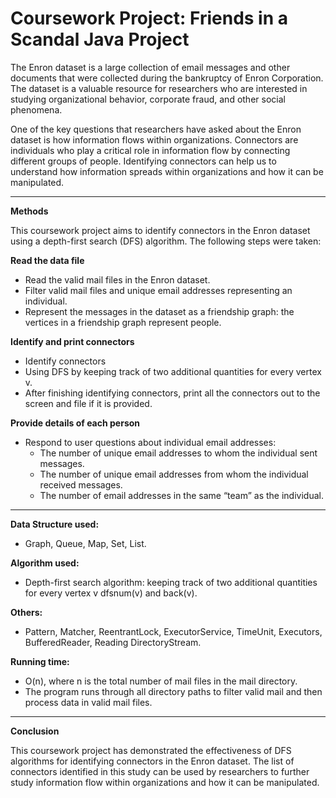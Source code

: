 # Coursework Project: Friends in a Scandal Java Project

The Enron dataset is a large collection of email messages and other documents that were collected during the bankruptcy of Enron Corporation. The dataset is a valuable resource for researchers who are interested in studying organizational behavior, corporate fraud, and other social phenomena.

One of the key questions that researchers have asked about the Enron dataset is how information flows within organizations. Connectors are individuals who play a critical role in information flow by connecting different groups of people. Identifying connectors can help us to understand how information spreads within organizations and how it can be manipulated.

______________________

**Methods**

This coursework project aims to identify connectors in the Enron dataset using a depth-first search (DFS) algorithm. The following steps were taken:

**Read the data file**

- Read the valid mail files in the Enron dataset.
- Filter valid mail files and unique email addresses representing an individual.
- Represent the messages in the dataset as a friendship graph: the vertices in a friendship graph represent people.

**Identify and print connectors**

- Identify connectors
- Using DFS by keeping track of two additional quantities for every vertex v.
- After finishing identifying connectors, print all the connectors out to the screen and file if it is provided.

**Provide details of each person**

- Respond to user questions about individual email addresses: 
  - The number of unique email addresses to whom the individual sent messages.
  - The number of unique email addresses from whom the individual received messages.
  - The number of email addresses in the same “team” as the individual.

______________________

**Data Structure used:**

- Graph, Queue, Map, Set, List.

**Algorithm used:**

- Depth-first search algorithm: keeping track of two additional quantities for every vertex v dfsnum(v) and back(v).

**Others:**

- Pattern, Matcher, ReentrantLock, ExecutorService, TimeUnit, Executors, BufferedReader, Reading DirectoryStream.

**Running time:**
- O(n), where n is the total number of mail files in the mail directory.
- The program runs through all directory paths to filter valid mail and then process data in valid mail files.

______________________
**Conclusion**

This coursework project has demonstrated the effectiveness of DFS algorithms for identifying connectors in the Enron dataset. The list of connectors identified in this study can be used by researchers to further study information flow within organizations and how it can be manipulated.
